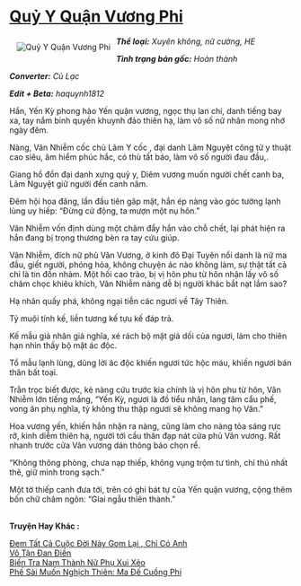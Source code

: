 <a href="https://utruyen.com/quy-y-quan-vuong-phi/6721/" title="Quỷ Y Quận Vương Phi​"><h1>Quỷ Y Quận Vương Phi​</h1></a><div style="display:table"><img align="right" style="float: left; padding: 10px;" src="https://utruyen.com/images/story/200x260/quy-y-quan-vuong-phi.jpg" alt="Quỷ Y Quận Vương Phi​"><b><i>Thể loại:</i></b><i> Xuyên không</i><i>, </i><i>nữ cường, HE</i><p></p><b><i>Tình trạng bản gốc:</i></b><i> </i><i>Hoàn thành</i><p></p><b><i>Converter:</i></b><i> </i><i>Củ Lạc</i><p></p><b><i>Edit + Beta:</i></b><i> </i><i>haquynh1812<p></p></i><p></p>Hắn, Yến Kỳ phong hào Yến quận vương, ngọc thụ lan chi, danh tiếng bay xa, tay nắm binh quyền khuynh đảo thiên hạ, làm vô số nữ nhân mong nhớ ngày đêm.<p></p>Nàng, Vân Nhiễm cốc chủ Lãm Y cốc , đại danh Lãm Nguyệt công tử y thuật cao siêu, âm hiểm phúc hắc, có thù tất báo, làm vô số người đau đầu,.<p></p>Giang hồ đồn đại danh xưng quỷ y, Diêm vương muốn người chết canh ba, Lãm Nguyệt giữ người đến canh năm.<p></p>Đêm hội hoa đăng, lần đầu tiên găp mặt, hắn ép nàng vào góc tường lạnh lùng uy hiếp: “Đừng cử động, ta mượn một nụ hôn.”<p></p>Vân Nhiễm vốn định dùng một châm đẩy hắn vào chỗ chết, lại phát hiện ra hắn đang bị trọng thương bèn ra tay cứu giúp.<p></p>Vân Nhiễm, đích nữ phủ Vân Vương, ở kinh đô Đại Tuyên nổi danh là nữ ma đầu, giết người, phóng hỏa, không chuyện ác nào không làm, sự thật tất cả chỉ là tin đồn nhảm. Một hồi cao trào, bị vị hôn phu từ hôn nhận lấy vô số châm chọc khiêu khích, Vân Nhiễm nàng dễ bị người khác bắt nạt lắm sao?<p></p>Hạ nhân quấy phá, không ngại tiễn các ngươi về Tây Thiên.<p></p>Tỷ muội tính kế, liền tương kế tựu kế đáp trả.<p></p>Kế mẫu giả nhân giả nghĩa, xé rách bộ mặt giả dối của ngươi, làm cho thiên hạn nhìn thấy bộ mặt ác độc.<p></p>Tổ mẫu lạnh lùng, dùng lời ác độc khiến ngươi tức hộc máu, khiến ngươi bán thân bất toại.<p></p>Trằn trọc biết được, kẻ nàng cứu trước kia chính là vị hôn phu từ hôn, Vân Nhiễm lớn tiếng mắng, “Yến Kỳ, ngươi là đồ tiểu nhân, lang tâm cẩu phế, vong ân phụ nghĩa, tỷ không thu thập ngươi sẽ không mang họ Vân.”<p></p>Hoa vương yến, khiến hắn nhận ra nàng, cũng làm cho nàng tỏa sáng rực rỡ, kinh diễm thiên hạ, người tới cầu thân đạp nát cửa phủ Vân vương. Rất nhanh trước cửa Vân vương dán thông báo chọn rể.<p></p>“Không thông phòng, chưa nạp thiếp, không vụng trộm tư tình, chỉ thú nhất thê, giữ mình trong sạch.”<p></p>Một tờ thiếp canh đưa tới, trên có ghi bát tự của Yến quận vương, cộng thêm bốn chữ châm ngôn: “Giai ngẫu thiên thành.”</div><p><br><b>Truyện Hay Khác :</b></p><a href="https://utruyen.com/dem-tat-ca-cuoc-doi-nay-gom-lai-chi-co-anh/19528/" alt="Đem Tất Cả Cuộc Đời Này Gom Lại , Chỉ Có Anh">Đem Tất Cả Cuộc Đời Này Gom Lại , Chỉ Có Anh</a><br/><a href="https://github.com/quanluxury/truyenhot/tree/master/truyenhay/1405/" alt="Vô Tận Đan Điền">Vô Tận Đan Điền</a><br/><a href="https://truyenngontinhay.wordpress.com/2019/10/03/bien-tra-nam-thanh-nu-phu-xui-xeo/" alt="Biến Tra Nam Thành Nữ Phụ Xui Xẻo">Biến Tra Nam Thành Nữ Phụ Xui Xẻo</a><br/><a href="https://truyenhot2020.wordpress.com/2019/12/11/phe-sai-muon-nghich-thien-ma-de-cuong-phi/" alt="Phế Sài Muốn Nghịch Thiên: Ma Đế Cuồng Phi">Phế Sài Muốn Nghịch Thiên: Ma Đế Cuồng Phi</a><br/>